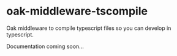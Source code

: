 # oak-middleware-tscompile
Oak middleware to compile typescript files so you can develop in typescript.

Documentation coming soon...